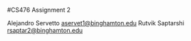 #CS476 Assignment 2

Alejandro Servetto	aservet1@binghamton.edu
Rutvik Saptarshi	rsaptar2@binghamton.edu
